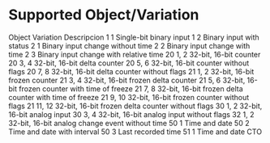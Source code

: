 # Supported Object/Variation

Object  Variation Descripcion
1       1         Single-bit binary input
1       2         Binary input with status
2       1         Binary input change without time
2       2         Binary input change with time
2       3         Binary input change with relative time
20      1, 2      32-bit, 16-bit counter
20      3, 4      32-bit, 16-bit delta counter
20      5, 6      32-bit, 16-bit counter without flags
20      7, 8      32-bit, 16-bit delta counter without flags
21      1, 2      32-bit, 16-bit frozen counter
21      3, 4      32-bit, 16-bit frozen delta counter
21      5, 6      32-bit, 16-bit frozen counter with time of freeze
21      7, 8      32-bit, 16-bit frozen delta counter with time of freeze
21      9, 10     32-bit, 16-bit frozen counter without flags
21      11, 12    32-bit, 16-bit frozen delta counter without flags
30      1, 2      32-bit, 16-bit analog input
30      3, 4      32-bit, 16-bit analog input without flags
32      1, 2      32-bit, 16-bit analog change event without time
50      1         Time and date
50      2         Time and date with interval
50      3         Last recorded time
51      1         Time and date CTO
